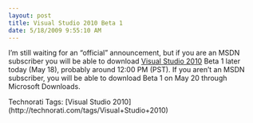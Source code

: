 ```yaml
---
layout: post
title: Visual Studio 2010 Beta 1
date: 5/18/2009 9:55:10 AM
---
```


I’m still waiting for an “official” announcement, but if you are an MSDN subscriber you will be able to download [Visual Studio 2010](http://www.microsoft.com/australia/visualstudio/products/2010/default.mspx) Beta 1 later today (May 18), probably around 12:00 PM (PST). If you aren’t an MSDN subscriber, you will be able to download Beta 1 on May 20 through Microsoft Downloads. 

<div style="padding-bottom: 0px; margin: 0px; padding-left: 0px; padding-right: 0px; display: inline; float: none; padding-top: 0px" id="scid:0767317B-992E-4b12-91E0-4F059A8CECA8:d4a7ccef-e259-4569-b391-bc31a73b2aac" class="wlWriterEditableSmartContent">Technorati Tags: [Visual Studio 2010](http://technorati.com/tags/Visual+Studio+2010)</div>
